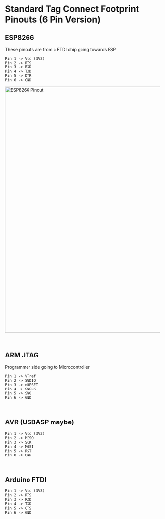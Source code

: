 # Standard Tag Connect Footprint Pinouts (6 Pin Version)

## ESP8266

These pinouts are from a FTDI chip going towards ESP

```
Pin 1 -> Vcc (3V3)
Pin 2 -> RTS
Pin 3 -> RXD
Pin 4 -> TXD
Pin 5 -> DTR
Pin 6 -> GND
```

<img src="https://arduino-esp8266.readthedocs.io/en/2.7.4_a/_images/ESP_to_serial.png"
	alt="ESP8266 Pinout"
    style="width:800px;height:px;" />

$~$

## ARM JTAG

Programmer side going to Microcontroller

```
Pin 1 -> VTref
Pin 2 -> SWDIO
Pin 3 -> nRESET
Pin 4 -> SWCLK
Pin 5 -> SWO
Pin 6 -> GND
```
$~$

## AVR (USBASP maybe)

```
Pin 1 -> Vcc (3V3)
Pin 2 -> MISO
Pin 3 -> SCK
Pin 4 -> MOSI
Pin 5 -> RST
Pin 6 -> GND
```
$~$

## Arduino FTDI

```
Pin 1 -> Vcc (3V3)
Pin 2 -> RTS
Pin 3 -> RXD
Pin 4 -> TXD
Pin 5 -> CTS
Pin 6 -> GND
```

